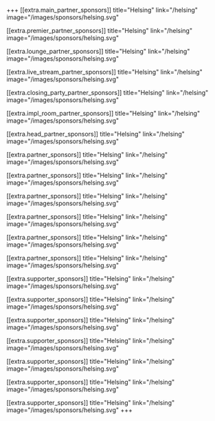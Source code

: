 +++
[[extra.main_partner_sponsors]]
  title="Helsing"
  link="/helsing"
  image="/images/sponsors/helsing.svg"

[[extra.premier_partner_sponsors]]
  title="Helsing"
  link="/helsing"
  image="/images/sponsors/helsing.svg"

[[extra.lounge_partner_sponsors]]
  title="Helsing"
  link="/helsing"
  image="/images/sponsors/helsing.svg"

[[extra.live_stream_partner_sponsors]]
  title="Helsing"
  link="/helsing"
  image="/images/sponsors/helsing.svg"

[[extra.closing_party_partner_sponsors]]
  title="Helsing"
  link="/helsing"
  image="/images/sponsors/helsing.svg"

[[extra.impl_room_partner_sponsors]]
  title="Helsing"
  link="/helsing"
  image="/images/sponsors/helsing.svg"

[[extra.head_partner_sponsors]]
  title="Helsing"
  link="/helsing"
  image="/images/sponsors/helsing.svg"

[[extra.partner_sponsors]]
  title="Helsing"
  link="/helsing"
  image="/images/sponsors/helsing.svg"

[[extra.partner_sponsors]]
  title="Helsing"
  link="/helsing"
  image="/images/sponsors/helsing.svg"

[[extra.partner_sponsors]]
  title="Helsing"
  link="/helsing"
  image="/images/sponsors/helsing.svg"

[[extra.partner_sponsors]]
  title="Helsing"
  link="/helsing"
  image="/images/sponsors/helsing.svg"

[[extra.partner_sponsors]]
  title="Helsing"
  link="/helsing"
  image="/images/sponsors/helsing.svg"

[[extra.partner_sponsors]]
  title="Helsing"
  link="/helsing"
  image="/images/sponsors/helsing.svg"

[[extra.supporter_sponsors]]
  title="Helsing"
  link="/helsing"
  image="/images/sponsors/helsing.svg"

[[extra.supporter_sponsors]]
  title="Helsing"
  link="/helsing"
  image="/images/sponsors/helsing.svg"

[[extra.supporter_sponsors]]
  title="Helsing"
  link="/helsing"
  image="/images/sponsors/helsing.svg"

[[extra.supporter_sponsors]]
  title="Helsing"
  link="/helsing"
  image="/images/sponsors/helsing.svg"

[[extra.supporter_sponsors]]
  title="Helsing"
  link="/helsing"
  image="/images/sponsors/helsing.svg"

[[extra.supporter_sponsors]]
  title="Helsing"
  link="/helsing"
  image="/images/sponsors/helsing.svg"

[[extra.supporter_sponsors]]
  title="Helsing"
  link="/helsing"
  image="/images/sponsors/helsing.svg"
+++
